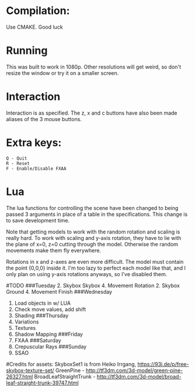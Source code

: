 # Compilation:
Use CMAKE. Good luck

# Running
This was built to work in 1080p. Other resolutions will get weird, so don't resize the window or try it on a smaller screen.

# Interaction
Interaction is as specified. The z, x and c buttons have also been made aliases of the 3 mouse buttons.

# Extra keys:
    Q - Quit
    R - Reset
    F - Enable/Disable FXAA

# Lua
The lua functions for controlling the scene have been changed to being passed 3 arguments in place of a table in the specifications. This change is to save development time.

Note that getting models to work with the random rotation and scaling is really hard. To work with scaling and y-axis rotation, they have to lie with the plane of x=0, z=0 cutting through the model. Otherwise the random movements make them fly everywhere.

Rotations in x and z-axes are even more difficult. The model must contain the point {0,0,0} inside it. I'm too lazy to perfect each model like that, and I only plan on using y-axis rotations anyways, so I've disabled them.

#TODO
###Tuesday
2. Skybox
    Skybox
4. Movement
    Rotation
2. Skybox
    Ground
4. Movement
    Finish
###Wednesday
1. Load objects in w/ LUA
4. Check move values, add shift
6. Shading
###Thursday
3. Variations
5. Textures
7. Shadow Mapping
###Friday
10. FXAA
###Saturday
9. Crepuscular Rays
###Sunday
8. SSAO

#Credits for assets:
    SkyboxSet1 is from Heiko Irrgang, https://93i.de/p/free-skybox-texture-set/
    GreenPine - http://tf3dm.com/3d-model/green-pine-26327.html
    BroadLeafStraightTrunk - http://tf3dm.com/3d-model/broad-leaf-straight-trunk-39747.html
    
